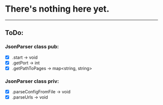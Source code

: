 # There's nothing here yet.

---

## ToDo:

### JsonParser class pub:
- [x] .start -> void
- [x] .getPort -> int
- [x] .getPathToPages -> map<string, string>

### JsonParser class priv:
- [x] .parseConfigFromFile -> void
- [x] .parseUrls -> void
